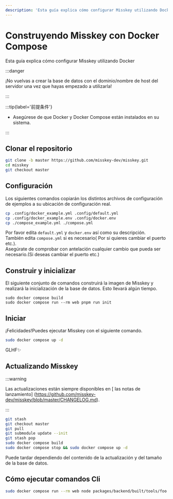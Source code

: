 ```yaml
---
description: 'Esta guía explica cómo configurar Misskey utilizando Docker.'
---
```


# Construyendo Misskey con Docker Compose

Esta guía explica cómo configurar Misskey utilizando Docker

:::danger

¡No vuelvas a crear la base de datos con el dominio/nombre de host del servidor una vez que hayas empezado a utilizarla!

:::

:::tip{label='前提条件'}

- Asegúrese de que Docker y Docker Compose están instalados en su sistema.

:::

## Clonar el repositorio

```sh
git clone -b master https://github.com/misskey-dev/misskey.git
cd misskey
git checkout master
```

## Configuración

Los siguientes comandos copiarán los distintos archivos de configuración de ejemplos a su ubicación de configuración real.

```sh
cp .config/docker_example.yml .config/default.yml
cp .config/docker_example.env .config/docker.env
cp ./compose_example.yml ./compose.yml
```

Por favor edita `default.yml` y `docker.env` así como su descripción.\
También edita `compose.yml` si es necesario( Por si quieres cambiar el puerto etc.).  
Asegúrate de comprobar con antelación cualquier cambio que pueda ser necesario.(Si deseas cambiar el puerto etc.)

## Construir y inicializar

El siguiente conjunto de comandos construirá la imagen de Misskey y realizará la inicialización de la base de datos. Esto llevará algún tiempo.

```shell
sudo docker compose build
sudo docker compose run --rm web pnpm run init
```

## Iniciar

¡Felicidades!Puedes ejecutar Misskey con el siguiente comando.

```sh
sudo docker compose up -d
```

GLHF✨

## Actualizando Misskey

:::warning

Las actualizaciones están siempre disponibles en [ las notas de lanzamiento] (https://github.com/misskey-dev/misskey/blob/master/CHANGELOG.md).

:::

```sh
git stash
git checkout master
git pull
git submodule update --init
git stash pop
sudo docker compose build
sudo docker compose stop && sudo docker compose up -d
```

Puede tardar dependiendo del contenido de la actualización y del tamaño de la base de datos.

## Cómo ejecutar comandos Cli

```sh
sudo docker compose run --rm web node packages/backend/built/tools/foo bar
```
